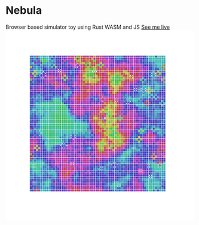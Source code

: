 # Nebula
Browser based simulator toy using Rust WASM and JS
[See me live](https://freddywordingham.github.io/nebula/ "Nebula")
![image info](./res/img/nebula.png)
